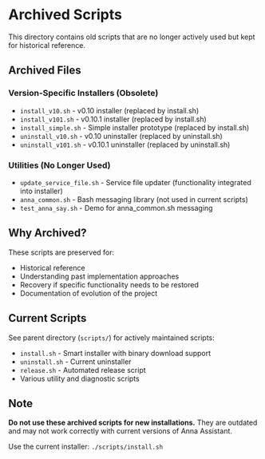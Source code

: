 # Archived Scripts

This directory contains old scripts that are no longer actively used but kept for historical reference.

## Archived Files

### Version-Specific Installers (Obsolete)
- `install_v10.sh` - v0.10 installer (replaced by install.sh)
- `install_v101.sh` - v0.10.1 installer (replaced by install.sh)
- `install_simple.sh` - Simple installer prototype (replaced by install.sh)
- `uninstall_v10.sh` - v0.10 uninstaller (replaced by uninstall.sh)
- `uninstall_v101.sh` - v0.10.1 uninstaller (replaced by uninstall.sh)

### Utilities (No Longer Used)
- `update_service_file.sh` - Service file updater (functionality integrated into installer)
- `anna_common.sh` - Bash messaging library (not used in current scripts)
- `test_anna_say.sh` - Demo for anna_common.sh messaging

## Why Archived?

These scripts are preserved for:
- Historical reference
- Understanding past implementation approaches
- Recovery if specific functionality needs to be restored
- Documentation of evolution of the project

## Current Scripts

See parent directory (`scripts/`) for actively maintained scripts:
- `install.sh` - Smart installer with binary download support
- `uninstall.sh` - Current uninstaller
- `release.sh` - Automated release script
- Various utility and diagnostic scripts

## Note

**Do not use these archived scripts for new installations.** They are outdated and may not work correctly with current versions of Anna Assistant.

Use the current installer: `./scripts/install.sh`
